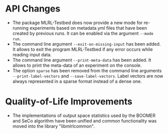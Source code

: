 # API Changes

- The package MLRL-Testbed does now provide a new mode for re-running experiments based on metadata.yml files that have been created by previous runs. It can be enabled via the argument `--mode run`.
- The command line argument `--exit-on-missing-input` has been added. It allows to exit the program MLRL-Testbed if any error occurs while reading input data.
- The command line argument `--print-meta-data` has been added. It allows to print the meta-data of an experiment on the console.
- The option `sparse` has been removed from the command line arguments `--print-label-vectors` and `--save-label-vectors`. Label vectors are now always represented in a sparse format instead of a dense one.

# Quality-of-Life Improvements

- The implementations of output space statistics used by the BOOMER and SeCo algorithm have been unified and common functionality was moved into the library "libmlrlcommon".
